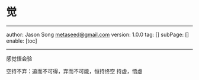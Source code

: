 # 觉
---
author: Jason Song <metaseed@gmail.com>
version: 1.0.0
tag: []
subPage: []
enable: [toc]

---
感觉悟会验

空持不弃：追而不可得，弃而不可能，恒持终空
持虚，悟虚
